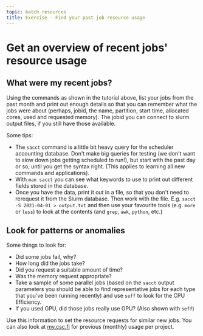 ```yaml
---
topic: batch resources
title: Exercise - Find your past job resource usage
---
```

# Get an overview of recent jobs' resource usage

## What were my recent jobs?

Using the commands as shown in the tutorial above, list
your jobs from the past month and print out enough details
so that you can remember what the jobs were about (perhaps,
jobid, the name, partition, start time, allocated cores, used and
requested memory). The jobid you can connect to slurm output
files, if you still have those available.

Some tips:

* The `sacct` command is a little bit heavy query for the 
  scheduler accounting database. Don't make big queries for
  testing (we don't want to slow down jobs getting scheduled
  to run!), but start with the past day or so, until you get
  the syntax right. (This applies to learning all new commands
  and applications).
* With `man sacct` you can see what keywords to use to print
  out different fields stored in the database.
* Once you have the data, print it out in a file, so that you don't
  need to rerequest it from the Slurm database. Then work with
  the file. E.g. `sacct -S 2021-04-01 > output.txt` and then
  use your favourite tools (e.g. `more` or `less`) to look at the 
  contents (and `grep`, `awk`, `python`, etc.)

## Look for patterns or anomalies

Some things to look for:

* Did some jobs fail, why?
* How long did the jobs take?
* Did you request a suitable amount of time? 
* Was the memory request appropriate?
* Take a sample of some parallel jobs (based on the `sacct` output parameters you should be able to find representative jobs for each type that you've been running recently) and use `seff` to look for the CPU Efficiency.
* If you used GPU, did those jobs really use GPU? (Also shown with `seff`)

Use this information to set the resource requests for similar new jobs.
You can also look at [my.csc.fi](https://my.csc.fi) for previous (monthly)
usage per project.
